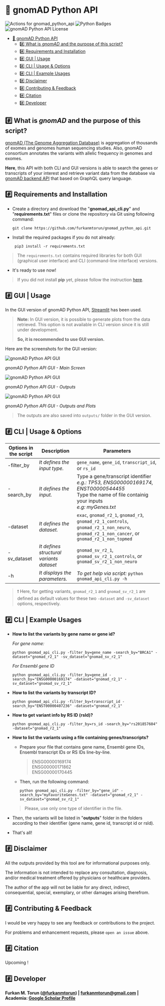 # 🧬 gnomAD Python API

![Actions for gnomad_python_api](https://github.com/furkanmtorun/gnomad_python_api/workflows/Actions%20for%20gnomad_python_api/badge.svg)
![Python Badges](https://img.shields.io/badge/Tested_with_Python-3.6%20%7C%203.7%20%7C%203.8-blue)
![gnomAD Python API License](https://img.shields.io/badge/License-%20GPL--3.0-green)

- [🧬 gnomAD Python API](#-gnomad-python-api)
  - [:hash: What is *gnomAD* and the purpose of this script?](#hash-what-is-gnomad-and-the-purpose-of-this-script)
  - [:hash: Requirements and Installation](#hash-requirements-and-installation)
  - [:hash: GUI | Usage](#hash-gui--usage)
  - [:hash: CLI | Usage & Options](#hash-cli--usage--options)
  - [:hash: CLI | Example Usages](#hash-cli--example-usages)
  - [:hash: Disclaimer](#hash-disclaimer)
  - [:hash: Contributing & Feedback](#hash-contributing--feedback)
  - [:hash: Citation](#hash-citation)
  - [:hash: Developer](#hash-developer)

## :hash: What is *gnomAD* and the purpose of this script?
[gnomAD (The Genome Aggregation Database)](http://gnomad.broadinstitute.org/) is aggregation of thousands of exomes and genomes human sequencing studies. Also, gnomAD consortium annotates the variants with allelic frequency in genomes and exomes.

**Here**, this API with both CLI and GUI versions is able to search the genes or transcripts of your interest and retrieve variant data from the database via [gnomAD backend API](https://gnomad.broadinstitute.org/api) that based on GraphQL query language.

## :hash: Requirements and Installation
 - Create a directory and download the "**gnomad_api_cli.py**" and "**requirements.txt**" files or clone the repository via Git using following command:
 
 	`git clone https://github.com/furkanmtorun/gnomad_python_api.git`

 - Install the required packages if you do not already:
 
	` pip3 install -r requirements.txt`

  > The `requirements.txt` contains required libraries for both GUI (graphical user interface) and CLI (command-line interface) versions.

- It's ready to use now! 

> If you did not install **pip** yet, please follow the instruction [here](https://pip.pypa.io/en/stable/installing/).

## :hash: GUI | Usage

In the GUI version of gnomAD Python API, [Streamlit](https://www.streamlit.io/) has been used.

> **Note:** In GUI version, it is possible to generate plots from the data retrieved. 
> This option is not available in CLI version since it is still under development. 
>
> **So, it is recommended to use GUI version.**

Here are the screenshots for the GUI version:

![gnomAD Python API GUI](img/main_screen.png)

_gnomAD Python API GUI - Main Screen_

![gnomAD Python API GUI](img/results.png)

_gnomAD Python API GUI - Outputs_

![gnomAD Python API GUI](img/results_2.png)

_gnomAD Python API GUI - Outputs and Plots_

> The outputs are also saved into `outputs/` folder in the GUI version. 

## :hash: CLI | Usage & Options
| Options in the script | Description | Parameters |
|--|--|--|
| -filter_by | *It defines the input type.* |`gene_name`, `gene_id`, `transcript_id`, or  `rs_id` |
| -search_by | *It defines the input.* | Type a gene/transcript identifier <br> *e.g.: TP53, ENSG00000169174, ENST00000544455* <br> Type the name of file containig your inputs <br> *e.g: myGenes.txt*
| -dataset | *It defines the dataset.* | `exac`, `gnomad_r2_1`, `gnomad_r3`, `gnomad_r2_1_controls`, `gnomad_r2_1_non_neuro`, `gnomad_r2_1_non_cancer`, or `gnomad_r2_1_non_topmed`
| -sv_dataset | *It defines structural variants dataset* | `gnomad_sv_r2_1`, `gnomad_sv_r2_1_controls`, or `gnomad_sv_r2_1_non_neuro`
| -h | *It displays the parameters.* | *To get help via script:* `python gnomad_api_cli.py -h`


> ❗ Here, for getting variants, `gnomad_r2_1` and `gnomad_sv_r2_1` are defined as default values for these two `-dataset` and `-sv_dataset` options, respectively.
> 

## :hash: CLI | Example Usages
- **How to list the variants by gene name or gene id?**

  *For gene name:*

  `python gnomad_api_cli.py -filter_by=gene_name -search_by="BRCA1" -dataset="gnomad_r2_1" -sv_dataset="gnomad_sv_r2_1"`

  *For Ensembl gene ID* 

  `python gnomad_api_cli.py -filter_by=gene_id -search_by="ENSG00000169174" -dataset="gnomad_r2_1" -sv_dataset="gnomad_sv_r2_1"`

- **How to list the variants by transcript ID?**

  `python gnomad_api_cli.py -filter_by=transcript_id -search_by="ENST00000407236" -dataset="gnomad_r2_1"`

- **How to get variant info by RS ID (rsId)?**
  
  `python gnomad_api_cli.py -filter_by=rs_id -search_by="rs201857604" -dataset="gnomad_r2_1"`

- **How to list the variants using a file containing genes/transcripts?**

  - Prepare your file that contains gene name, Ensembl gene IDs, Ensembl transcript IDs or RS IDs line-by-line. 
	> ENSG00000169174 <br> ENSG00000171862  <br> ENSG00000170445

  - Then, run the following command:
  
    `python gnomad_api_cli.py -filter_by="gene_id" -search_by="myFavoriteGenes.txt" -dataset="gnomad_r2_1" -sv_dataset="gnomad_sv_r2_1"`

  > Please, use only one type of identifier in the file.

- Then, the variants will be listed in "**outputs**" folder in the folders according to their identifier (gene name, gene id, transcript id or rsId).
  
-  That's all!

## :hash: Disclaimer
All the outputs provided by this tool are for informational purposes only. 

The information is not intended to replace any consultation, diagnosis, and/or medical treatment offered by physicians or healthcare providers.

The author of the app will not be liable for any direct, indirect, consequential, special, exemplary, or other damages arising therefrom.

## :hash: Contributing & Feedback
I would be very happy to see any feedback or contributions to the project.

For problems and enhancement requests, please `open an issue` above. 

## :hash: Citation
Upcoming !

## :hash: Developer
**Furkan M. Torun ([@furkanmtorun](http://github.com/furkanmtorun)) |  [furkanmtorun@gmail.com](mailto:furkanmtorun@gmail.com) |
Academia: [Google Scholar Profile](https://scholar.google.com/citations?user=d5ZyOZ4AAAAJ)**


